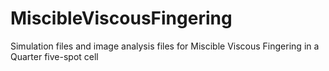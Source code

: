 # MiscibleViscousFingering
Simulation files and image analysis files for Miscible Viscous Fingering in a Quarter five-spot cell
